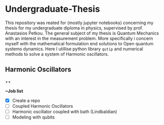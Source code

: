# Undergraduate-Thesis
This repository was reated for (mostly jupyter notebooks) concerning my thesis for my undergraduate diploma in physics, supervised by prof. Anastasios Petkou. The general subject of my thesis is Quantum Mechanics with an interest in the measurement problem. More specifically i concern myself with the mathematical formulation end solutions to Open quantum systems dynamics. Here I utillise python library ```qutip``` and numerical methods to solve a system of Harmonic oscillators.

## Harmonic Oscillators

++

**~Job list**

- [x] Create a repo
- [ ] Coupled Harmonic Oscillators
- [ ] Harmonic oscillator coupled with bath (Lindbaldian)
- [ ] Modeling with qubits
